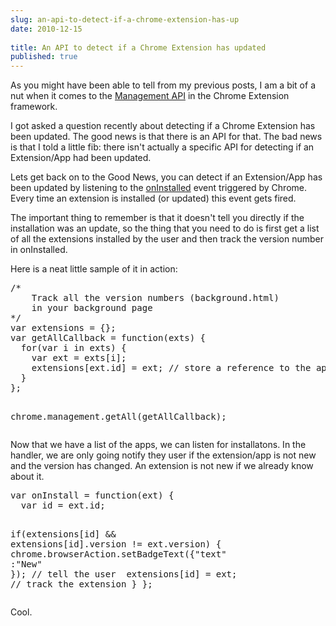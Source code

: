 ```yaml
---
slug: an-api-to-detect-if-a-chrome-extension-has-up
date: 2010-12-15
 
title: An API to detect if a Chrome Extension has updated
published: true
---
```

<p>As you might have been able to tell from my previous posts, I am a bit of a
nut when it comes to the <a href="http://code.google.com/chrome/extensions/management.html">Management API</a> in the Chrome
Extension framework.</p>

<p>I got asked a question recently about detecting if a Chrome Extension has
been updated.  The good news is that there is an API for that.  The bad news
is that I told a little fib: there isn't actually a specific API for
detecting if an Extension/App had been updated.</p>

<p>Lets get back on to the Good News, you can detect if an Extension/App has
been updated by listening to the <a href="http://code.google.com/chrome/extensions/management.html#event-onInstalled">onInstalled</a>
event triggered by Chrome.  Every time an extension is installed (or
updated) this event gets fired.</p>

<p>The important thing to remember is that it doesn't tell you directly if the
installation was an update, so the thing that you need to do is first get a
list of all the extensions installed by the user and then track the version
number in onInstalled.</p>

<p>Here is a neat little sample of it in action:</p>

<div class="CodeRay">
  <div class="code"><pre><span class="comment">/*
    Track all the version numbers (background.html) 
    in your background page
*/</span>
<span class="keyword">var</span> extensions = {};
<span class="keyword">var</span> <span class="function">getAllCallback</span> = <span class="keyword">function</span>(exts) {
  <span class="keyword">for</span>(<span class="keyword">var</span> i <span class="keyword">in</span> exts) {
    <span class="keyword">var</span> ext = exts[i];
    extensions[ext.id] = ext; <span class="comment">// store a reference to the app</span>
  }
};

chrome.management.getAll(getAllCallback);</pre></div>
</div>


<p>Now that we have a list of the apps, we can listen for installatons.  In the
handler, we are only going notify they user if the extension/app is not new
and the version has changed.  An extension is not new if we already know
about it.</p>

<div class="CodeRay">
  <div class="code"><pre><span class="keyword">var</span> <span class="function">onInstall</span> = <span class="keyword">function</span>(ext) {
  <span class="keyword">var</span> id = ext.id;

  <span class="keyword">if</span>(extensions[id] &amp;&amp; extensions[id].version != ext.version) {
    chrome.browserAction.setBadgeText({<span class="key"><span class="delimiter">&quot;</span><span class="content">text</span><span class="delimiter">&quot;</span></span> :<span class="string"><span class="delimiter">&quot;</span><span class="content">New</span><span class="delimiter">&quot;</span></span> }); <span class="comment">// tell the user  </span>
    extensions[id] = ext; <span class="comment">// track the extension</span>
  }
};</pre></div>
</div>


<p>Cool.</p>

